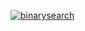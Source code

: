[![binarysearch](https://binarysearch.com/api/shields/rik)](https://binarysearch.com/@/rik)
<!--
<img src="https://github-readme-stats.vercel.app/api/top-langs/?username=rikkus&theme=light&layout=compact&num_langs=10"/>
-->
